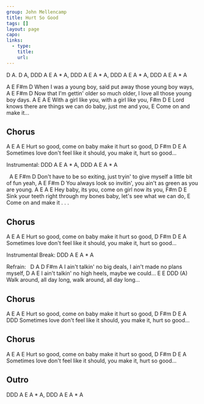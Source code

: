 ```yaml
---
group: John Mellencamp
title: Hurt So Good
tags: []
layout: page
capo: 
links: 
  - type: 
    title: 
    url: 
---
```



D A. D A, DDD A E A * A, DDD A E A * A, DDD A E A * A, DDD A E A * A

A             E        F#m                   D
 When I was a young boy, said put away those young boy ways,
A                     E                  F#m                D
 Now that I'm gettin' older so much older, I love all those young boy days.
A                     E A                 E
 With a girl like you,   with a girl like you,
F#m                        D                E
 Lord knows there are things we can do baby, just me and you,
E
 Come on and make it...

## Chorus
A         E   A                     E
 Hurt so good, come on baby make it hurt so good,
D          F#m        D                               E         A
 Sometimes love don't feel like it should, you make it, hurt so good...

Instrumental: DDD A E A * A, DDD A E A * A

&nbsp;     A                 E         F#m                            D
 Don't have to be so exiting, just tryin' to give myself a little bit of fun yeah,
A                E          F#m                     D
 You always look so invitin', you ain't as green as you are  young.
A              E   A                     E
 Hey baby, its you, come on girl now its you,
F#m                     D                    E
 Sink your teeth right through my bones baby, let's see what we can do,
E
 Come on and make it . . .

## Chorus
A         E   A                     E
 Hurt so good, come on baby make it hurt so good,
D          F#m        D                               E         A
 	Sometimes love don't feel like it should, you make it, hurt so good...

Instrumental Break:
DDD A E A * A

Refrain:
&nbsp;     D                   A         D                F#m     A
 I ain't talkin' no big deals, I ain't made no plans myself,
D                   A                         E
 I ain't talkin' no high heels, maybe we could...
E                          E                            DDD  (A)
 Walk around, all day long, walk around, all day long...

## Chorus
A         E   A                     E
 Hurt so good, come on baby make it hurt so good,
D         F#m        D                                E         A     DDD
 	Sometimes love don't feel like it should, you make it, hurt so good...

## Chorus
A         E   A                     E
 Hurt so good, come on baby make it hurt so good,
D          F#m        D                               E         A
 	Sometimes love don't feel like it should, you make it, hurt so good...

## Outro
DDD A E A * A, DDD A E A * A

